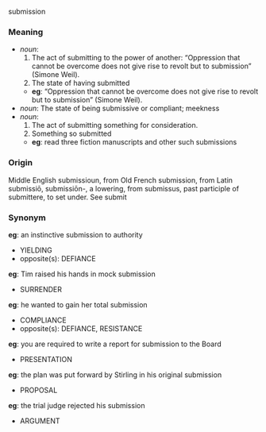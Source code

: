submission
### Meaning
+ _noun_:
   1. The act of submitting to the power of another: “Oppression that cannot be overcome does not give rise to revolt but to submission” (Simone Weil).
   2. The state of having submitted
    + __eg__: “Oppression that cannot be overcome does not give rise to revolt but to submission” (Simone Weil).
+ _noun_: The state of being submissive or compliant; meekness
+ _noun_:
   1. The act of submitting something for consideration.
   2. Something so submitted
    + __eg__: read three fiction manuscripts and other such submissions

### Origin

Middle English submissioun, from Old French submission, from Latin submissiō, submissiōn-, a lowering, from submissus, past participle of submittere, to set under. See submit

### Synonym

__eg__: an instinctive submission to authority

+ YIELDING
+ opposite(s): DEFIANCE

__eg__: Tim raised his hands in mock submission

+ SURRENDER

__eg__: he wanted to gain her total submission

+ COMPLIANCE
+ opposite(s): DEFIANCE, RESISTANCE

__eg__: you are required to write a report for submission to the Board

+ PRESENTATION

__eg__: the plan was put forward by Stirling in his original submission

+ PROPOSAL

__eg__: the trial judge rejected his submission

+ ARGUMENT


